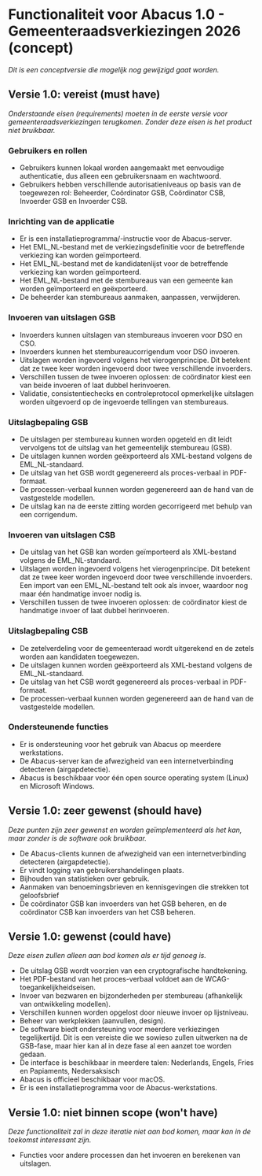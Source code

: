 # Functionaliteit voor Abacus 1.0 - Gemeenteraadsverkiezingen 2026 (concept)

*Dit is een conceptversie die mogelijk nog gewijzigd gaat worden.*

## Versie 1.0: vereist (must have)

*Onderstaande eisen (requirements) moeten in de eerste versie voor gemeenteraadsverkiezingen terugkomen. Zonder deze eisen is het product niet bruikbaar.*

### Gebruikers en rollen

- Gebruikers kunnen lokaal worden aangemaakt met eenvoudige authenticatie, dus alleen een gebruikersnaam en wachtwoord.
- Gebruikers hebben verschillende autorisatieniveaus op basis van de toegewezen rol: Beheerder, Coördinator GSB, Coördinator CSB, Invoerder GSB en Invoerder CSB.

### Inrichting van de applicatie

- Er is een installatieprogramma/-instructie voor de Abacus-server.
- Het EML_NL-bestand met de verkiezingsdefinitie voor de betreffende verkiezing kan worden geïmporteerd.
- Het EML_NL-bestand met de kandidatenlijst voor de betreffende verkiezing kan worden geïmporteerd.
- Het EML_NL-bestand met de stembureaus van een gemeente kan worden geïmporteerd en geëxporteerd.
- De beheerder kan stembureaus aanmaken, aanpassen, verwijderen.

### Invoeren van uitslagen GSB

- Invoerders kunnen uitslagen van stembureaus invoeren voor DSO en CSO.
- Invoerders kunnen het stembureaucorrigendum voor DSO invoeren.
- Uitslagen worden ingevoerd volgens het vierogenprincipe. Dit betekent dat ze twee keer worden ingevoerd door twee verschillende invoerders.
- Verschillen tussen de twee invoeren oplossen: de coördinator kiest een van beide invoeren of laat dubbel herinvoeren.
- Validatie, consistentiechecks en controleprotocol opmerkelijke uitslagen worden uitgevoerd op de ingevoerde tellingen van stembureaus.

### Uitslagbepaling GSB

- De uitslagen per stembureau kunnen worden opgeteld en dit leidt vervolgens tot de uitslag van het gemeentelijk stembureau (GSB).
- De uitslagen kunnen worden geëxporteerd als XML-bestand volgens de EML_NL-standaard.
- De uitslag van het GSB wordt gegenereerd als proces-verbaal in PDF-formaat.
- De processen-verbaal kunnen worden gegenereerd aan de hand van de vastgestelde modellen.
- De uitslag kan na de eerste zitting worden gecorrigeerd met behulp van een corrigendum.

### Invoeren van uitslagen CSB

- De uitslag van het GSB kan worden geïmporteerd als XML-bestand volgens de EML_NL-standaard.
- Uitslagen worden ingevoerd volgens het vierogenprincipe. Dit betekent dat ze twee keer worden ingevoerd door twee verschillende invoerders. Een import van een EML_NL-bestand telt ook als invoer, waardoor nog maar één handmatige invoer nodig is.
- Verschillen tussen de twee invoeren oplossen: de coördinator kiest de handmatige invoer of laat dubbel herinvoeren.

### Uitslagbepaling CSB

- De zetelverdeling voor de gemeenteraad wordt uitgerekend en de zetels worden aan kandidaten toegewezen.
- De uitslagen kunnen worden geëxporteerd als XML-bestand volgens de EML_NL-standaard.
- De uitslag van het CSB wordt gegenereerd als proces-verbaal in PDF-formaat.
- De processen-verbaal kunnen worden gegenereerd aan de hand van de vastgestelde modellen.

### Ondersteunende functies

- Er is ondersteuning voor het gebruik van Abacus op meerdere werkstations.
- De Abacus-server kan de afwezigheid van een internetverbinding detecteren (airgapdetectie).
- Abacus is beschikbaar voor één open source operating system (Linux) en Microsoft Windows.

## Versie 1.0: zeer gewenst (should have)

*Deze punten zijn zeer gewenst en worden geïmplementeerd als het kan, maar zonder is de software ook bruikbaar.*

- De Abacus-clients kunnen de afwezigheid van een internetverbinding detecteren (airgapdetectie).
- Er vindt logging van gebruikershandelingen plaats.
- Bijhouden van statistieken over gebruik.
- Aanmaken van benoemingsbrieven en kennisgevingen die strekken tot geloofsbrief
- De coördinator GSB kan invoerders van het GSB beheren,
  en de coördinator CSB kan invoerders van het CSB beheren.

## Versie 1.0: gewenst (could have)

*Deze eisen zullen alleen aan bod komen als er tijd genoeg is.*

- De uitslag GSB wordt voorzien van een cryptografische handtekening.
- Het PDF-bestand van het proces-verbaal voldoet aan de WCAG-toegankelijkheidseisen.
- Invoer van bezwaren en bijzonderheden per stembureau (afhankelijk van ontwikkeling modellen).
- Verschillen kunnen worden opgelost door nieuwe invoer op lijstniveau.
- Beheer van werkplekken (aanvullen, design).
- De software biedt ondersteuning voor meerdere verkiezingen tegelijkertijd. Dit is een vereiste die we sowieso zullen uitwerken na de GSB-fase, maar hier kan al in deze fase al een aanzet toe worden gedaan.
- De interface is beschikbaar in meerdere talen: Nederlands, Engels, Fries en Papiaments, Nedersaksisch
- Abacus is officieel beschikbaar voor macOS.
- Er is een installatieprogramma voor de Abacus-werkstations.

## Versie 1.0: niet binnen scope (won't have)

*Deze functionaliteit zal in deze iteratie niet aan bod komen, maar kan in de toekomst interessant zijn.*

- Functies voor andere processen dan het invoeren en berekenen van uitslagen.
